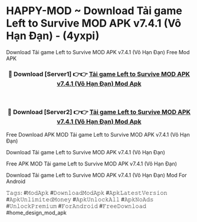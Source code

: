 # HAPPY-MOD ~ Download Tải game Left to Survive MOD APK v7.4.1 (Vô Hạn Đạn) - (4yxpi)
Download Tải game Left to Survive MOD APK v7.4.1 (Vô Hạn Đạn) Free Mod APK

<div align="center">
<h3>🔴 Download [Server1] 👉👉 <a href="https://apk-comot.site?title=Tải_game_Left_to_Survive_MOD_APK_v7.4.1_(Vô_Hạn_Đạn)">Tải game Left to Survive MOD APK v7.4.1 (Vô Hạn Đạn) Mod Apk</a></h3><br>

<h3>🔴 Download [Server2] 👉👉 <a href="https://apk-comot.site?title=Tải_game_Left_to_Survive_MOD_APK_v7.4.1_(Vô_Hạn_Đạn)">Tải game Left to Survive MOD APK v7.4.1 (Vô Hạn Đạn) Mod Apk</a></h3>
</div>


Free Download APK MOD Tải game Left to Survive MOD APK v7.4.1 (Vô Hạn Đạn)

Download Tải game Left to Survive MOD APK v7.4.1 (Vô Hạn Đạn) 

Free APK MOD Tải game Left to Survive MOD APK v7.4.1 (Vô Hạn Đạn) 

Download Tải game Left to Survive MOD APK v7.4.1 (Vô Hạn Đạn) Mod For Android

𝚃𝚊𝚐𝚜: #𝙼𝚘𝚍𝙰𝚙𝚔 #𝙳𝚘𝚠𝚗𝚕𝚘𝚊𝚍𝙼𝚘𝚍𝙰𝚙𝚔 #𝙰𝚙𝚔𝙻𝚊𝚝𝚎𝚜𝚝𝚅𝚎𝚛𝚜𝚒𝚘𝚗 #𝙰𝚙𝚔𝚄𝚗𝚕𝚒𝚖𝚒𝚝𝚎𝚍𝙼𝚘𝚗𝚎𝚢 #𝙰𝚙𝚔𝚄𝚗𝚕𝚘𝚌𝚔𝙰𝚕𝚕 #𝙰𝚙𝚔𝙽𝚘𝙰𝚍𝚜 #𝚄𝚗𝚕𝚘𝚌𝚔𝙿𝚛𝚎𝚖𝚒𝚞𝚖 #𝙵𝚘𝚛𝙰𝚗𝚍𝚛𝚘𝚒𝚍 #𝙵𝚛𝚎𝚎𝙳𝚘𝚠𝚗𝚕𝚘𝚊𝚍 #home_design_mod_apk